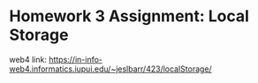 # Homework 3 Assignment: Local Storage

web4 link:  https://in-info-web4.informatics.iupui.edu/~jeslbarr/423/localStorage/
